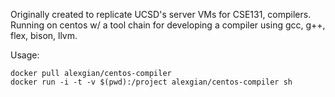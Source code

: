 Originally created to replicate UCSD's server VMs for CSE131, compilers.
Running on centos w/ a tool chain for developing a compiler using gcc, g++, flex, bison, llvm.

Usage:
```
docker pull alexgian/centos-compiler
docker run -i -t -v $(pwd):/project alexgian/centos-compiler sh
```
